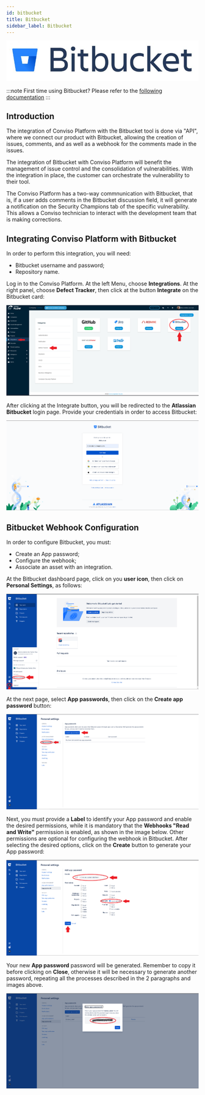 ```yaml
---
id: bitbucket
title: Bitbucket
sidebar_label: Bitbucket
---
```


<div style={{textAlign: 'center'}}>

![img](../../static/img/bitbucket.png)

</div>

:::note
First time using Bitbucket? Please refer to the [following documentation](https://bitbucket.org/product/guides)
:::

## Introduction

The integration of Conviso Platform with the Bitbucket tool is done via "API", where we connect our product with Bitbucket, allowing the creation of issues, comments, and as well as a webhook for the comments made in the issues.

The integration of Bitbucket with Conviso Platform will benefit the management of issue control and the consolidation of vulnerabilities. With the integration in place, the customer can orchestrate the vulnerability to their tool.

The Conviso Platform has a two-way commnunication with Bitbucket, that is, if a user adds comments in the Bitbucket discussion field, it will generate a notification on the Security Champions tab of the specific vulnerability. This allows a Conviso technician to interact with the development team that is making corrections.

## Integrating Conviso Platform with Bitbucket

In order to perform this integration, you will need:

- Bitbucket username and password;
- Repository name.

Log in to the Conviso Platform. At the left Menu, choose **Integrations**. At the right panel, choose **Defect Tracker**, then click at the button **Integrate** on the Bitbucket card:

<div style={{textAlign: 'center'}}>

![img](../../static/img/bitb-img1.png)

</div>

After clicking at the Integrate button, you will be redirected to the **Atlassian Bitbucket** login page. Provide your credentials in order to access Bitbucket:

<div style={{textAlign: 'center'}}>

![img](../../static/img/bitb-img2.png)

</div>

## Bitbucket Webhook Configuration

In order to configure Bitbucket, you must:

- Create an App password;
- Configure the webhook;
- Associate an asset with an integration.

At the Bitbucket dashboard page, click on you **user icon**, then click on **Personal Settings**, as follows:

<div style={{textAlign: 'center'}}>

![img](../../static/img/bitb-img3.png)

</div>

At the next page, select **App passwords**, then click on the **Create app password** button:

<div style={{textAlign: 'center'}}>

![img](../../static/img/bitb-img4.png)

</div>

Next, you must provide a **Label** to identify your App password and enable the desired permissions, while it is mandatory that the **Webhooks "Read and Write"** permission is enabled, as shown in the image below. Other permissions are optional for configuring the webhook in Bitbucket. After selecting the desired options, click on the **Create** button to generate your App password: 

<div style={{textAlign: 'center'}}>

![img](../../static/img/bitb-img5.png)

</div>

Your new **App password** password will be generated. Remember to copy it before clicking on **Close**, otherwise it will be necessary to generate another password, repeating all the processes described in the 2 paragraphs and images above.

<div style={{textAlign: 'center'}}>

![img](../../static/img/bitb-img6.png)

</div>